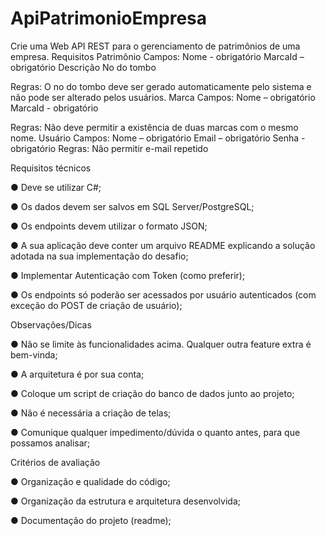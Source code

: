 # ApiPatrimonioEmpresa

Crie uma Web API REST para o gerenciamento de patrimônios de uma empresa.
Requisitos
Patrimônio
Campos:
Nome - obrigatório
MarcaId – obrigatório
Descrição
No do tombo

Regras: O no do tombo deve ser gerado automaticamente pelo sistema e não pode ser
alterado pelos usuários.
Marca
Campos:
Nome – obrigatório
MarcaId - obrigatório

Regras: Não deve permitir a existência de duas marcas com o mesmo nome.
Usuário
Campos:
Nome – obrigatório
Email – obrigatório
Senha - obrigatório
Regras: Não permitir e-mail repetido

Requisitos técnicos

● Deve se utilizar C#;

● Os dados devem ser salvos em SQL Server/PostgreSQL;

● Os endpoints devem utilizar o formato JSON;

● A sua aplicação deve conter um arquivo README explicando a solução adotada na sua
implementação do desafio;

● Implementar Autenticação com Token (como preferir);

● Os endpoints só poderão ser acessados por usuário autenticados (com exceção do POST de
criação de usuário);

Observações/Dicas

● Não se limite às funcionalidades acima. Qualquer outra feature extra é bem-vinda;

● A arquitetura é por sua conta;

● Coloque um script de criação do banco de dados junto ao projeto;

● Não é necessária a criação de telas;

● Comunique qualquer impedimento/dúvida o quanto antes, para que possamos analisar;

Critérios de avaliação

● Organização e qualidade do código;

● Organização da estrutura e arquitetura desenvolvida;

● Documentação do projeto (readme);
